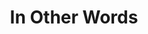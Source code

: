---
title: "In Other Words"
description: "Seperti ratusan ribu mahasiswa lain di era 2000 an, saya mengidolakan dan mencoba meniru gaya menulis GM yang khas. Dari dia saya jadi paham bahwa semua yang ada di bawah matahari terhubung. Politik dan bahasa, filsafat dan teknologi, mitos dan puisi, semuanya bisa membantu untuk mengerti yang lain. Kalau spesialis itu overrated, kalau saya boleh mengikuti rabbit hole yang random, terasa sia-sia, tapi menarik."
cover: "images/reading/in-other-words.png"
publishDate: 2021-07-12
authors: "Goenawan Mohamad"
---
